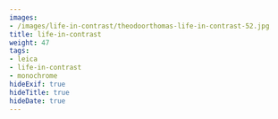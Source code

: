 ```yaml
---
images:
- /images/life-in-contrast/theodoorthomas-life-in-contrast-52.jpg
title: life-in-contrast
weight: 47
tags:
- leica
- life-in-contrast
- monochrome
hideExif: true
hideTitle: true
hideDate: true
---
```

